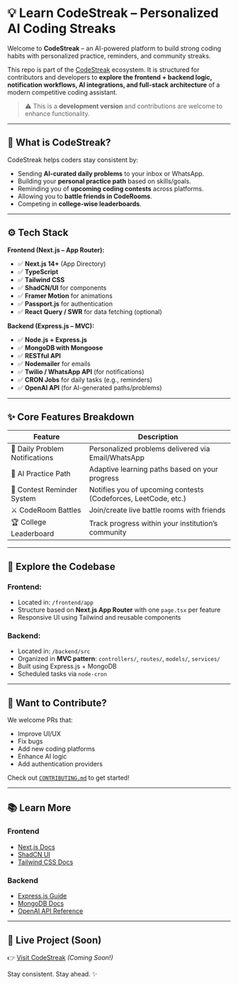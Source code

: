 # 💡 Learn CodeStreak – Personalized AI Coding Streaks

Welcome to **CodeStreak** – an AI-powered platform to build strong coding habits with personalized practice, reminders, and community streaks.

This repo is part of the [CodeStreak](https://code-streak-lyart.vercel.app/) ecosystem. It is structured for contributors and developers to **explore the frontend + backend logic, notification workflows, AI integrations, and full-stack architecture** of a modern competitive coding assistant.

> ⚠️ This is a **development version** and contributions are welcome to enhance functionality.

---

## 🧠 What is CodeStreak?

CodeStreak helps coders stay consistent by:

- Sending **AI-curated daily problems** to your inbox or WhatsApp.
- Building your **personal practice path** based on skills/goals.
- Reminding you of **upcoming coding contests** across platforms.
- Allowing you to **battle friends in CodeRooms**.
- Competing in **college-wise leaderboards**.

---

## ⚙️ Tech Stack

**Frontend (Next.js – App Router):**
- ✅ **Next.js 14+** (App Directory)
- ✅ **TypeScript**
- ✅ **Tailwind CSS**
- ✅ **ShadCN/UI** for components
- ✅ **Framer Motion** for animations
- ✅ **Passport.js** for authentication
- ✅ **React Query / SWR** for data fetching (optional)

**Backend (Express.js – MVC):**
- ✅ **Node.js + Express.js**
- ✅ **MongoDB with Mongoose**
- ✅ **RESTful API**
- ✅ **Nodemailer** for emails
- ✅ **Twilio / WhatsApp API** (for notifications)
- ✅ **CRON Jobs** for daily tasks (e.g., reminders)
- ✅ **OpenAI API** (for AI-generated paths/problems)

---

## ✨ Core Features Breakdown

| Feature                        | Description |
|-------------------------------|-------------|
| 🔔 Daily Problem Notifications | Personalized problems delivered via Email/WhatsApp |
| 🧠 AI Practice Path            | Adaptive learning paths based on your progress |
| 📅 Contest Reminder System    | Notifies you of upcoming contests (Codeforces, LeetCode, etc.) |
| ⚔️ CodeRoom Battles           | Join/create live battle rooms with friends |
| 🏆 College Leaderboard        | Track progress within your institution’s community |

---

## 📁 Explore the Codebase

### Frontend:
- Located in: `/frontend/app`
- Structure based on **Next.js App Router** with one `page.tsx` per feature
- Responsive UI using Tailwind and reusable components

### Backend:
- Located in: `/backend/src`
- Organized in **MVC pattern**: `controllers/`, `routes/`, `models/`, `services/`
- Built using Express.js + MongoDB
- Scheduled tasks via `node-cron`

---

## 👥 Want to Contribute?

We welcome PRs that:
- Improve UI/UX
- Fix bugs
- Add new coding platforms
- Enhance AI logic
- Add authentication providers

Check out [`CONTRIBUTING.md`](./CONTRIBUTING.md) to get started!

---

## 📚 Learn More

### Frontend
- [Next.js Docs](https://nextjs.org/docs)
- [ShadCN UI](https://ui.shadcn.com)
- [Tailwind CSS Docs](https://tailwindcss.com/docs)

### Backend
- [Express.js Guide](https://expressjs.com/)
- [MongoDB Docs](https://www.mongodb.com/docs/)
- [OpenAI API Reference](https://platform.openai.com/docs)

---

## 🔗 Live Project (Soon)

👉 [Visit CodeStreak](https://code-streak-lyart.vercel.app) _(Coming Soon!)_

Stay consistent. Stay ahead. ✨
